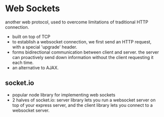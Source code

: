 # Web Sockets

another web protocol, used to overcome limitations of traditional HTTP connection. 
- built on top of TCP
- to establish a websocket connection, we first send an HTTP request, with a special 'upgrade' header. 
- forms bidirectional communication between client and server. the server can proactively send down information without the client requesting it each time. 
- an alternative to AJAX.

## socket.io
- popular node library for implementing web sockets
- 2 halves of socket.io: server library lets you run a websocket server on top of your express server, and the client library lets you connect to a websocket server. 

